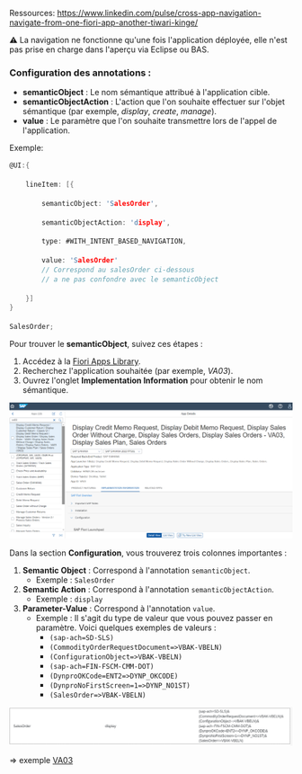 Ressources:
https://www.linkedin.com/pulse/cross-app-navigation-navigate-from-one-fiori-app-another-tiwari-kinge/


⚠️ La navigation ne fonctionne qu'une fois l'application déployée, elle n'est pas prise en charge dans l'aperçu via Eclipse ou BAS.

### Configuration des annotations :

- **semanticObject** : Le nom sémantique attribué à l'application cible.
- **semanticObjectAction** : L'action que l'on souhaite effectuer sur l'objet sémantique (par exemple, _display_, _create_, _manage_).
- **value** : Le paramètre que l'on souhaite transmettre lors de l'appel de l'application.

Exemple:

```C
@UI:{

	lineItem: [{

		semanticObject: 'SalesOrder',

		semanticObjectAction: 'display',

		type: #WITH_INTENT_BASED_NAVIGATION,

		value: 'SalesOrder' 
		// Correspond au salesOrder ci-dessous 
		// a ne pas confondre avec le semanticObject

	}]
}

SalesOrder;
```


Pour trouver le **semanticObject**, suivez ces étapes :

1. Accédez à la [Fiori Apps Library](https://fioriappslibrary.hana.ondemand.com/sap/fix/externalViewer/#/home).
2. Recherchez l'application souhaitée (par exemple, _VA03_).
3. Ouvrez l'onglet **Implementation Information** pour obtenir le nom sémantique.

<img src="./images/Pasted image 20240929180407.png">

Dans la section **Configuration**, vous trouverez trois colonnes importantes :

1. **Semantic Object** : Correspond à l'annotation `semanticObject`.
    - Exemple : `SalesOrder`
2. **Semantic Action** : Correspond à l'annotation `semanticObjectAction`.
    - Exemple : `display`
3. **Parameter-Value** : Correspond à l'annotation `value`.
    - Exemple : Il s'agit du type de valeur que vous pouvez passer en paramètre. Voici quelques exemples de valeurs :
        - `(sap-ach=SD-SLS)`
        - `(CommodityOrderRequestDocument=>VBAK-VBELN)`
        - `(ConfigurationObject=>VBAK-VBELN)`
        - `(sap-ach=FIN-FSCM-CMM-DOT)`
        - `(DynproOKCode=ENT2=>DYNP_OKCODE)`
        - `(DynproNoFirstScreen=1=>DYNP_NO1ST)`
        - `(SalesOrder=>VBAK-VBELN)`

<img src="./images/Pasted image 20240929180304.png">

=> exemple  [VA03](https://fioriappslibrary.hana.ondemand.com/sap/fix/externalViewer/#/detail/Apps('VA03')/S28OP)








